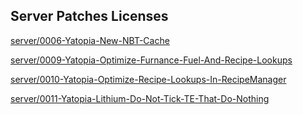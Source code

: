 ## Server Patches Licenses

[server/0006-Yatopia-New-NBT-Cache](https://github.com/YatopiaMC/Yatopia/blob/ver/1.16.5/Licensing/MIT.md)

[server/0009-Yatopia-Optimize-Furnance-Fuel-And-Recipe-Lookups](https://github.com/YatopiaMC/Yatopia/blob/ver/1.16.5/Licensing/MIT.md)

[server/0010-Yatopia-Optimize-Recipe-Lookups-In-RecipeManager](https://github.com/YatopiaMC/Yatopia/blob/ver/1.16.5/Licensing/MIT.md)

[server/0011-Yatopia-Lithium-Do-Not-Tick-TE-That-Do-Nothing](https://github.com/CaffeineMC/lithium-fabric/blob/1.18.x/dev/LICENSE.txt)